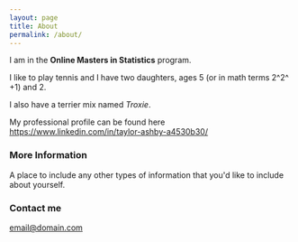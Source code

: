 ```yaml
---
layout: page
title: About
permalink: /about/
---
```



I am in the **Online Masters in Statistics** program.

I like to play tennis and I have two daughters, ages 5 (or in math terms 2^2^ +1) and 2. 

I also have a terrier mix named *Troxie*.

My professional profile can be found here <https://www.linkedin.com/in/taylor-ashby-a4530b30/>


### More Information

A place to include any other types of information that you'd like to include about yourself.

### Contact me

[email@domain.com](mailto:email@domain.com)
